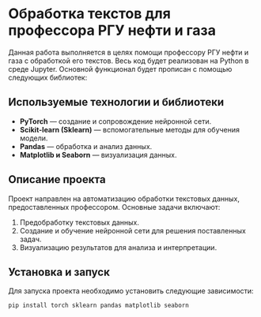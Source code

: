 # Обработка текстов для профессора РГУ нефти и газа

Данная работа выполняется в целях помощи профессору РГУ нефти и газа с обработкой его текстов. Весь код будет реализован на Python в среде Jupyter. Основной функционал будет прописан с помощью следующих библиотек:

## Используемые технологии и библиотеки

- **PyTorch** — создание и сопровождение нейронной сети.
- **Scikit-learn (Sklearn)** — вспомогательные методы для обучения модели.
- **Pandas** — обработка и анализ данных.
- **Matplotlib и Seaborn** — визуализация данных.

## Описание проекта

Проект направлен на автоматизацию обработки текстовых данных, предоставленных профессором. Основные задачи включают:

1. Предобработку текстовых данных.
2. Создание и обучение нейронной сети для решения поставленных задач.
3. Визуализацию результатов для анализа и интерпретации.

## Установка и запуск

Для запуска проекта необходимо установить следующие зависимости:

```bash
pip install torch sklearn pandas matplotlib seaborn
